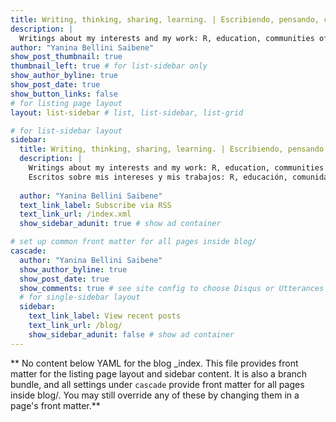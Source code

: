 ```yaml
---
title: Writing, thinking, sharing, learning. | Escribiendo, pensando, compartiendo, aprendiendo.
description: |
  Writings about my interests and my work: R, education, communities of practice, research, data science, experiences, talks and some more personal stuff.| Escritos sobre mis intereses y mis trabajos: R, educación, comunidades de práctica, investigación, ciencia de datos, experiencias, charlas y algunas cosas más personales.
author: "Yanina Bellini Saibene"
show_post_thumbnail: true
thumbnail_left: true # for list-sidebar only
show_author_byline: true
show_post_date: true
show_button_links: false
# for listing page layout
layout: list-sidebar # list, list-sidebar, list-grid

# for list-sidebar layout
sidebar: 
  title: Writing, thinking, sharing, learning. | Escribiendo, pensando, compartiendo, aprendiendo.
  description: |
    Writings about my interests and my work: R, education, communities of practice, research, data science, experiences, talks and some more personal stuff. <br> 
    Escritos sobre mis intereses y mis trabajos: R, educación, comunidades de práctica, investigación, ciencia de datos, experiencias, charlas y algunas cosas más personales.
    
  author: "Yanina Bellini Saibene"
  text_link_label: Subscribe via RSS
  text_link_url: /index.xml
  show_sidebar_adunit: true # show ad container

# set up common front matter for all pages inside blog/
cascade:
  author: "Yanina Bellini Saibene"
  show_author_byline: true
  show_post_date: true
  show_comments: true # see site config to choose Disqus or Utterances
  # for single-sidebar layout
  sidebar:
    text_link_label: View recent posts
    text_link_url: /blog/
    show_sidebar_adunit: false # show ad container
---
```


** No content below YAML for the blog _index. This file provides front matter for the listing page layout and sidebar content. It is also a branch bundle, and all settings under `cascade` provide front matter for all pages inside blog/. You may still override any of these by changing them in a page's front matter.**
